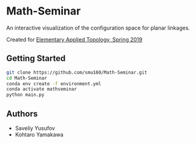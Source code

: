 # Math-Seminar
An interactive visualization of the configuration space for planar linkages.

Created for [Elementary Applied Topology, Spring 2019](http://math.columbia.edu/~syu/s19-eat.html)


## Getting Started
```Bash
git clone https://github.com/smu160/Math-Seminar.git
cd Math-Seminar
conda env create -f environment.yml
conda activate mathseminar
python main.py
```


## Authors
* Saveliy Yusufov
* Kohtaro Yamakawa
